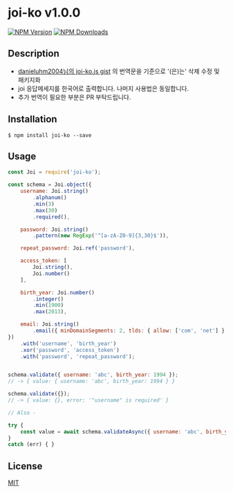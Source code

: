 # joi-ko v1.0.0

[![NPM Version][npm-image]][npm-url]
[![NPM Downloads][downloads-image]][downloads-url]


## Description

- [danieluhm2004님의 joi-ko.js gist](https://gist.github.com/danieluhm2004/e8106b950a9773490d0cf2a251dd400d) 의 번역문을 기준으로 '(은)는' 삭제 수정 및 패키지화
- joi 응답메세지를 한국어로 출력합니다. 나머지 사용법은 동일합니다.
- 추가 번역이 필요한 부분은 PR 부탁드립니다.

## Installation

```console
$ npm install joi-ko --save
```


## Usage

```js
const Joi = require('joi-ko');

const schema = Joi.object({
    username: Joi.string()
        .alphanum()
        .min(3)
        .max(30)
        .required(),

    password: Joi.string()
        .pattern(new RegExp('^[a-zA-Z0-9]{3,30}$')),

    repeat_password: Joi.ref('password'),

    access_token: [
        Joi.string(),
        Joi.number()
    ],

    birth_year: Joi.number()
        .integer()
        .min(1900)
        .max(2013),

    email: Joi.string()
        .email({ minDomainSegments: 2, tlds: { allow: ['com', 'net'] } })
})
    .with('username', 'birth_year')
    .xor('password', 'access_token')
    .with('password', 'repeat_password');


schema.validate({ username: 'abc', birth_year: 1994 });
// -> { value: { username: 'abc', birth_year: 1994 } }

schema.validate({});
// -> { value: {}, error: '"username" is required' }

// Also -

try {
    const value = await schema.validateAsync({ username: 'abc', birth_year: 1994 });
}
catch (err) { }
```

## License

[MIT](LICENSE)

[npm-image]: https://img.shields.io/npm/v/joi-ko.svg
[npm-url]: https://npmjs.org/package/joi-ko
[downloads-image]: https://img.shields.io/npm/dm/joi-ko.svg
[downloads-url]: https://npmjs.org/package/joi-ko
